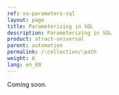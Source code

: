 ```yaml
---
ref: xu-parameters-sql
layout: page
title: Parameterizing in SQL
description: Parameterizing in SQL
product: xtract-universal
parent: automation
permalink: /:collection/:path
weight: 6
lang: en_EN
---
```


Coming soon.